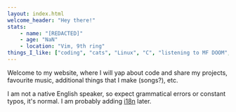 ```yaml
---
layout: index.html
welcome_header: "Hey there!"
stats: 
    - name: "[REDACTED]"
    - age: "NaN"
    - location: "Vim, 9th ring"
things_I_like: ["coding", "cats", "Linux", "C", "listening to MF DOOM", "Spain", "existing"]
---
```


Welcome to my website, where I will yap about code and share my projects, favourite music, additional things that I make (songs?), etc.

I am not a native English speaker, so expect grammatical errors or constant typos, it's normal. I am probably adding [i18n](https://en.wikipedia.org/wiki/Internationalization_and_localization) later.


